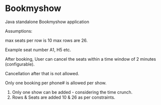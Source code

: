 # Bookmyshow
Java standalone Bookmyshow application

Assumptions:

max seats per row is 10
max rows are 26. 

Example seat number A1,  H5 etc.

After booking, User can cancel the seats within a time window of 2 minutes (configurable).   

Cancellation after that is not allowed.

Only one booking per phone# is allowed per show.

1. Only one show can be added - considering the time crunch.
2. Rows & Seats are added 10 & 26 as per constraints.
